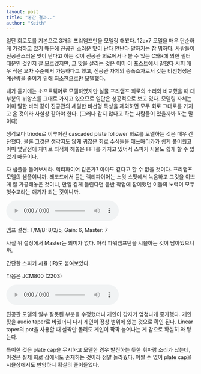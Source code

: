 ```yaml
---
layout: post
title: "중간 결과.."
author: "Keith"
---
```



일단 회로도를 기본으로 3개의 프리앰프만을 모델링 해봤다. 12ax7 모델을 매우 단순하게 가정하고 있기 때문에 진공관 스러운 맛이 난다 안난다 말하기는 참 뭐하다. 사람들이 진공관스러운 맛이 난다고 하는 것이 진공관 회로에서나 볼 수 있는 C와R에 의한 필터 때문인 것인지 잘 모르겠지만, 그 맛을 살리는 것은 이미 이 포스트에서 말했다 시피 매우 작은 오차 수준에서 가능하다고 했고, 진공관 자체의 증폭소자로서 갖는 비선형성은 계산량을 줄이기 위해 최소한으로만 모델했다.




내가 듣기에는 소프트웨어로 모델하였지만 실물 프리앰프 회로의 소리와 비교했을 때 대부분의 뉘앙스를 그대로 가지고 있으므로 일단은 성공적으로 보고 있다. 모델링 자체는 이미 말한 바와 같이 진공관의 세밀한 비선형 특성을 제외하면 모두 회로 그대로를 가지고 온 것이라 사실상 같아야 한다. (그러나 같지 않다고 하는 사람들이 있을까봐 하는 말이다)




생각보다 triode로 이루어진 cascaded plate follower 회로를 모델하는 것은 매우 간단했다. 물론 그것은 생각지도 않게 귀찮은 회로 수식들을 매쓰매티카가 쉽게 풀어줬고 이미 몇달전에 재미로 최적화 해놓은 FFT를 가지고 있어서 스피커 시뮬도 쉽게 할 수 있었기 때문이다.




자 샘플을 들어보시라. 렉티파이어 같은가? 아마도 같다고 할 수 없을 것이다. 프리앰프 모델의 샘플이니까. 레코드에서 듣는 렉티파이어는 스윗 스팟에서 녹음하고 그것을 이쁘게 잘 가공해놓은 것이니, 만일 같게 들린다면 음반 작업에 참여했던 이들의 노력이 모두 헛수고라는 얘기가 되는 것이니까.




<audio src="/assets/images/77a5d5a2730625d3996cf50c6cf95a7c.mp3" controls preload></audio>








앰프 설정: T/M/B: 8/2/5, Gain: 6, Master: 7




사실 위 설정에서 Master는 의미가 없다. 아직 파워앰프단을 시뮬하는 것이 남아있으니까.

간단한 스피커 시뮬 (IR)도 붙여보았다.




다음은 JCM800 (2203)







<audio src="/assets/images/af87fbc08699873d29f081dd4b920d00.mp3" controls preload></audio>








진공관 모델의 일부 잘못된 부분을 수정했더니 게인이 갑자기 엄청나게 증가했다. 게인 팟을 audio taper로 바꿨더니 다시 게인이 정상 범위에 있는 것으로 확인 된다. Linear taper의 pot을 사용할 때 살짝만 돌려도 게인이 팍팍 늘어나는 게 감으로 확실히 와 닿는다.




특이한 것은 plate cap을 무시하고 모델한 경우 발진하는 듯한 휘파람 소리가 났는데, 이것은 실제 회로 상에서도 존재하는 것이라 정말 놀라웠다. 어쩔 수 없이 plate cap을 시뮬상에서도 반영하니 확실히 줄어들었다. 











